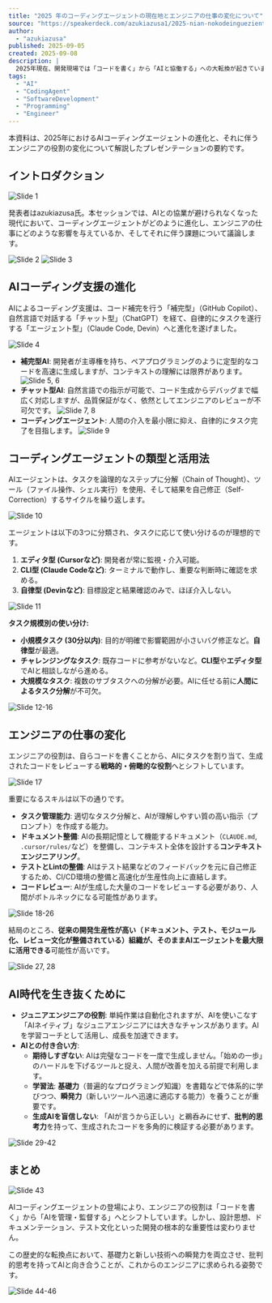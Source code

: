```yaml
---
title: "2025 年のコーディングエージェントの現在地とエンジニアの仕事の変化について"
source: "https://speakerdeck.com/azukiazusa1/2025-nian-nokodeinguezientonoxian-zai-di-toenzinianoshi-shi-nobian-hua-nituite"
author:
  - "azukiazusa"
published: 2025-09-05
created: 2025-09-08
description: |
  2025年現在、開発現場では「コードを書く」から「AIと協働する」への大転換が起きています。GitHub Copilotのような補完型から始まったAI支援は、今や自律的にタスクを遂行するエージェントへと進化しました。本資料では、2025年時点でのコーディングエージェントの類型、エンジニアの仕事の変化、そして技術革新に伴う課題について解説します。
tags:
  - "AI"
  - "CodingAgent"
  - "SoftwareDevelopment"
  - "Programming"
  - "Engineer"
---
```


本資料は、2025年におけるAIコーディングエージェントの進化と、それに伴うエンジニアの役割の変化について解説したプレゼンテーションの要約です。

## イントロダクション

![Slide 1](https://files.speakerdeck.com/presentations/ca092a1de4f6480e9990cf94644d62a8/slide_0.jpg)

発表者はazukiazusa氏。本セッションでは、AIとの協業が避けられなくなった現代において、コーディングエージェントがどのように進化し、エンジニアの仕事にどのような影響を与えているか、そしてそれに伴う課題について議論します。

![Slide 2](https://files.speakerdeck.com/presentations/ca092a1de4f6480e9990cf94644d62a8/slide_1.jpg)
![Slide 3](https://files.speakerdeck.com/presentations/ca092a1de4f6480e9990cf94644d62a8/slide_2.jpg)

## AIコーディング支援の進化

AIによるコーディング支援は、コード補完を行う「補完型」（GitHub Copilot）、自然言語で対話する「チャット型」（ChatGPT）を経て、自律的にタスクを遂行する「エージェント型」（Claude Code, Devin）へと進化を遂げました。

![Slide 4](https://files.speakerdeck.com/presentations/ca092a1de4f6480e9990cf94644d62a8/slide_3.jpg)

- **補完型AI**: 開発者が主導権を持ち、ペアプログラミングのように定型的なコードを高速に生成しますが、コンテキストの理解には限界があります。
    ![Slide 5, 6](https://files.speakerdeck.com/presentations/ca092a1de4f6480e9990cf94644d62a8/slide_4.jpg)
- **チャット型AI**: 自然言語での指示が可能で、コード生成からデバッグまで幅広く対応しますが、品質保証がなく、依然としてエンジニアのレビューが不可欠です。
    ![Slide 7, 8](https://files.speakerdeck.com/presentations/ca092a1de4f6480e9990cf94644d62a8/slide_6.jpg)
- **コーディングエージェント**: 人間の介入を最小限に抑え、自律的にタスク完了を目指します。
    ![Slide 9](https://files.speakerdeck.com/presentations/ca092a1de4f6480e9990cf94644d62a8/slide_8.jpg)

## コーディングエージェントの類型と活用法

AIエージェントは、タスクを論理的なステップに分解（Chain of Thought）、ツール（ファイル操作、シェル実行）を使用、そして結果を自己修正（Self-Correction）するサイクルを繰り返します。

![Slide 10](https://files.speakerdeck.com/presentations/ca092a1de4f6480e9990cf94644d62a8/slide_9.jpg)

エージェントは以下の3つに分類され、タスクに応じて使い分けるのが理想的です。

1. **エディタ型 (Cursorなど)**: 開発者が常に監視・介入可能。
2. **CLI型 (Claude Codeなど)**: ターミナルで動作し、重要な判断時に確認を求める。
3. **自律型 (Devinなど)**: 目標設定と結果確認のみで、ほぼ介入しない。

![Slide 11](https://files.speakerdeck.com/presentations/ca092a1de4f6480e9990cf94644d62a8/slide_10.jpg)

**タスク規模別の使い分け:**

- **小規模タスク (30分以内)**: 目的が明確で影響範囲が小さいバグ修正など。**自律型**が最適。
- **チャレンジングなタスク**: 既存コードに参考がないなど。**CLI型**や**エディタ型**でAIと相談しながら進める。
- **大規模なタスク**: 複数のサブタスクへの分解が必要。AIに任せる前に**人間によるタスク分解**が不可欠。

![Slide 12-16](https://files.speakerdeck.com/presentations/ca092a1de4f6480e9990cf94644d62a8/slide_11.jpg)

## エンジニアの仕事の変化

エンジニアの役割は、自らコードを書くことから、AIにタスクを割り当て、生成されたコードをレビューする**戦略的・俯瞰的な役割**へとシフトしています。

![Slide 17](https://files.speakerdeck.com/presentations/ca092a1de4f6480e9990cf94644d62a8/slide_16.jpg)

重要になるスキルは以下の通りです。

- **タスク管理能力**: 適切なタスク分解と、AIが理解しやすい質の高い指示（プロンプト）を作成する能力。
- **ドキュメント整備**: AIの長期記憶として機能するドキュメント（`CLAUDE.md`, `.cursor/rules/`など）を整備し、コンテキスト全体を設計する**コンテキストエンジニアリング**。
- **テストとLintの整備**: AIはテスト結果などのフィードバックを元に自己修正するため、CI/CD環境の整備と高速化が生産性向上に直結します。
- **コードレビュー**: AIが生成した大量のコードをレビューする必要があり、人間がボトルネックになる可能性があります。

![Slide 18-26](https://files.speakerdeck.com/presentations/ca092a1de4f6480e9990cf94644d62a8/slide_17.jpg)

結局のところ、**従来の開発生産性が高い（ドキュメント、テスト、モジュール化、レビュー文化が整備されている）組織が、そのままAIエージェントを最大限に活用できる**可能性が高いです。

![Slide 27, 28](https://files.speakerdeck.com/presentations/ca092a1de4f6480e9990cf94644d62a8/slide_26.jpg)

## AI時代を生き抜くために

- **ジュニアエンジニアの役割**: 単純作業は自動化されますが、AIを使いこなす「AIネイティブ」なジュニアエンジニアには大きなチャンスがあります。AIを学習コーチとして活用し、成長を加速できます。
- **AIとの付き合い方**:
  - **期待しすぎない**: AIは完璧なコードを一度で生成しません。「始めの一歩」のハードルを下げるツールと捉え、人間が改善を加える前提で利用します。
  - **学習法**: **基礎力**（普遍的なプログラミング知識）を書籍などで体系的に学びつつ、**瞬発力**（新しいツールへ迅速に適応する能力）を養うことが重要です。
  - **生成AIを盲信しない**: 「AIが言うから正しい」と鵜呑みにせず、**批判的思考力**を持って、生成されたコードを多角的に検証する必要があります。

![Slide 29-42](https://files.speakerdeck.com/presentations/ca092a1de4f6480e9990cf94644d62a8/slide_28.jpg)

## まとめ

![Slide 43](https://files.speakerdeck.com/presentations/ca092a1de4f6480e9990cf94644d62a8/slide_42.jpg)

AIコーディングエージェントの登場により、エンジニアの役割は「コードを書く」から「AIを管理・監督する」へとシフトしています。しかし、設計思想、ドキュメンテーション、テスト文化といった開発の根本的な重要性は変わりません。

この歴史的な転換点において、基礎力と新しい技術への瞬発力を両立させ、批判的思考を持ってAIと向き合うことが、これからのエンジニアに求められる姿勢です。

![Slide 44-46](https://files.speakerdeck.com/presentations/ca092a1de4f6480e9990cf94644d62a8/slide_43.jpg)
